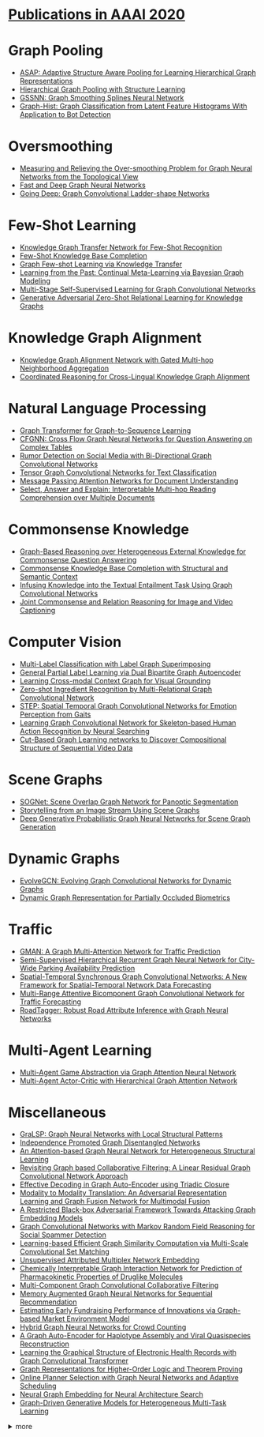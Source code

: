 # [Publications in AAAI 2020](https://aaai.org/Conferences/AAAI-20/wp-content/uploads/2020/01/AAAI-20-Accepted-Paper-List.pdf)



# Graph Pooling
- [ASAP: Adaptive Structure Aware Pooling for Learning Hierarchical Graph Representations](https://github.com/naganandy/graph-based-deep-learning-literature/blob/master/conference-publications/folders/publications_aaai20/asap_aaai20/README.md)
- [Hierarchical Graph Pooling with Structure Learning](https://github.com/naganandy/graph-based-deep-learning-literature/blob/master/conference-publications/folders/publications_aaai20/hgpsl_aaai20/README.md)
- [GSSNN: Graph Smoothing Splines Neural Network](https://github.com/naganandy/graph-based-deep-learning-literature/blob/master/conference-publications/folders/publications_aaai20/gssnn_aaai20/README.md) 
- [Graph-Hist: Graph Classification from Latent Feature Histograms With Application to Bot Detection](https://github.com/naganandy/graph-based-deep-learning-literature/blob/master/conference-publications/folders/publications_aaai20/graphist_aaai20/README.md)



# Oversmoothing
- [Measuring and Relieving the Over-smoothing Problem for Graph Neural Networks from the Topological View](https://github.com/naganandy/graph-based-deep-learning-literature/blob/master/conference-publications/folders/publications_aaai20/madgap_aaai20/README.md)
- [Fast and Deep Graph Neural Networks](https://github.com/naganandy/graph-based-deep-learning-literature/blob/master/conference-publications/folders/publications_aaai20/fdgnn_aaai20/README.md)
- [Going Deep: Graph Convolutional Ladder-shape Networks](https://github.com/naganandy/graph-based-deep-learning-literature/blob/master/conference-publications/folders/publications_aaai20/gcln_aaai20/README.md)


# Few-Shot Learning
- [Knowledge Graph Transfer Network for Few-Shot Recognition](https://github.com/naganandy/graph-based-deep-learning-literature/blob/master/conference-publications/folders/publications_aaai20/kgtn_aaai20/README.md)
- [Few-Shot Knowledge Base Completion](https://github.com/naganandy/graph-based-deep-learning-literature/blob/master/conference-publications/folders/publications_aaai20/fsrl_aaai20/README.md)
- [Graph Few-shot Learning via Knowledge Transfer](https://github.com/naganandy/graph-based-deep-learning-literature/blob/master/conference-publications/folders/publications_aaai20/gfl_aaai20/README.md)
- [Learning from the Past: Continual Meta-Learning via Bayesian Graph Modeling](https://github.com/naganandy/graph-based-deep-learning-literature/blob/master/conference-publications/folders/publications_aaai20/cmlbgnn_aaai20/README.md)
- [Multi-Stage Self-Supervised Learning for Graph Convolutional Networks](https://github.com/naganandy/graph-based-deep-learning-literature/blob/master/conference-publications/folders/publications_aaai20/m3s_aaai20/README.md)
- [Generative Adversarial Zero-Shot Relational Learning for Knowledge Graphs](https://github.com/naganandy/graph-based-deep-learning-literature/blob/master/conference-publications/folders/publications_aaai20/zsgan_aaai20/README.md)



# Knowledge Graph Alignment
- [Knowledge Graph Alignment Network with Gated Multi-hop Neighborhood Aggregation](https://github.com/naganandy/graph-based-deep-learning-literature/blob/master/conference-publications/folders/publications_aaai20/alinet_aaai20/README.md)
- [Coordinated Reasoning for Cross-Lingual Knowledge Graph Alignment](https://github.com/naganandy/graph-based-deep-learning-literature/blob/master/conference-publications/folders/publications_aaai20/ehdjea_aaai20/README.md)



# Natural Language Processing
- [Graph Transformer for Graph-to-Sequence Learning](https://github.com/naganandy/graph-based-deep-learning-literature/blob/master/conference-publications/folders/publications_aaai20/gtgsl_aaai20/README.md)
- [CFGNN: Cross Flow Graph Neural Networks for Question Answering on Complex Tables](https://github.com/naganandy/graph-based-deep-learning-literature/blob/master/conference-publications/folders/publications_aaai20/cfgnn_aaai20/README.md)
- [Rumor Detection on Social Media with Bi-Directional Graph Convolutional Networks](https://github.com/naganandy/graph-based-deep-learning-literature/blob/master/conference-publications/folders/publications_aaai20/bigcn_aaai20/README.md)
- [Tensor Graph Convolutional Networks for Text Classification](https://github.com/naganandy/graph-based-deep-learning-literature/blob/master/conference-publications/folders/publications_aaai20/tensorgcn_aaai20/README.md)
- [Message Passing Attention Networks for Document Understanding](https://github.com/naganandy/graph-based-deep-learning-literature/blob/master/conference-publications/folders/publications_aaai20/mpad_aaai20/README.md)
- [Select, Answer and Explain: Interpretable Multi-hop Reading Comprehension over Multiple Documents](https://github.com/naganandy/graph-based-deep-learning-literature/blob/master/conference-publications/folders/publications_aaai20/c2freader_aaai20/README.md)



# Commonsense Knowledge
- [Graph-Based Reasoning over Heterogeneous External Knowledge for Commonsense Question Answering](https://github.com/naganandy/graph-based-deep-learning-literature/blob/master/conference-publications/folders/publications_aaai20/hekcqa_aaai20/README.md)
- [Commonsense Knowledge Base Completion with Structural and Semantic Context](https://github.com/naganandy/graph-based-deep-learning-literature/blob/master/conference-publications/folders/publications_aaai20/csgcn_aaai20/README.md)
- [Infusing Knowledge into the Textual Entailment Task Using Graph Convolutional Networks](https://github.com/naganandy/graph-based-deep-learning-literature/blob/master/conference-publications/folders/publications_aaai20/kgtegcn_aaai20/README.md)
- [Joint Commonsense and Relation Reasoning for Image and Video Captioning](https://github.com/naganandy/graph-based-deep-learning-literature/blob/master/conference-publications/folders/publications_aaai20/jcsrr_aaai20/README.md)



# Computer Vision
- [Multi-Label Classification with Label Graph Superimposing](https://github.com/naganandy/graph-based-deep-learning-literature/blob/master/conference-publications/folders/publications_aaai20/kssnet_aaai20/README.md)
- [General Partial Label Learning via Dual Bipartite Graph Autoencoder](https://github.com/naganandy/graph-based-deep-learning-literature/blob/master/conference-publications/folders/publications_aaai20/dbgae_aaai20/README.md)
- [Learning Cross-modal Context Graph for Visual Grounding](https://github.com/naganandy/graph-based-deep-learning-literature/blob/master/conference-publications/folders/publications_aaai20/lcmcg_aaai20/README.md)
- [Zero-shot Ingredient Recognition by Multi-Relational Graph Convolutional Network](https://github.com/naganandy/graph-based-deep-learning-literature/blob/master/conference-publications/folders/publications_aaai20/mrgcn_aaai20/README.md)
- [STEP: Spatial Temporal Graph Convolutional Networks for Emotion Perception from Gaits](https://github.com/naganandy/graph-based-deep-learning-literature/blob/master/conference-publications/folders/publications_aaai20/step_aaai20/README.md)
- [Learning Graph Convolutional Network for Skeleton-based Human Action Recognition by Neural Searching](https://github.com/naganandy/graph-based-deep-learning-literature/blob/master/conference-publications/folders/publications_aaai20/ceimgcn_aaai20/README.md)
- [Cut-Based Graph Learning networks to Discover Compositional Structure of Sequential Video Data](https://github.com/naganandy/graph-based-deep-learning-literature/blob/master/conference-publications/folders/publications_aaai20/cbgln_aaai20/README.md)



# Scene Graphs
- [SOGNet: Scene Overlap Graph Network for Panoptic Segmentation](https://github.com/naganandy/graph-based-deep-learning-literature/blob/master/conference-publications/folders/publications_aaai20/sognet_aaai20/README.md)
- [Storytelling from an Image Stream Using Scene Graphs](https://github.com/naganandy/graph-based-deep-learning-literature/blob/master/conference-publications/folders/publications_aaai20/sgvst_aaai20/README.md)
- [Deep Generative Probabilistic Graph Neural Networks for Scene Graph Generation](https://github.com/naganandy/graph-based-deep-learning-literature/blob/master/conference-publications/folders/publications_aaai20/dgpgnn_aaai20/README.md)



# Dynamic Graphs
- [EvolveGCN: Evolving Graph Convolutional Networks for Dynamic Graphs](https://github.com/naganandy/graph-based-deep-learning-literature/blob/master/conference-publications/folders/publications_aaai20/evolvegcn_aaai20/README.md)
- [Dynamic Graph Representation for Partially Occluded Biometrics](https://github.com/naganandy/graph-based-deep-learning-literature/blob/master/conference-publications/folders/publications_aaai20/dgr_aaai20/README.md)



# Traffic
- [GMAN: A Graph Multi-Attention Network for Traffic Prediction](https://github.com/naganandy/graph-based-deep-learning-literature/blob/master/conference-publications/folders/publications_aaai20/gman_aaai20/README.md)
- [Semi-Supervised Hierarchical Recurrent Graph Neural Network for City-Wide Parking Availability Prediction](https://github.com/naganandy/graph-based-deep-learning-literature/blob/master/conference-publications/folders/publications_aaai20/share_aaai20/README.md)
- [Spatial-Temporal Synchronous Graph Convolutional Networks: A New Framework for Spatial-Temporal Network Data Forecasting](https://github.com/naganandy/graph-based-deep-learning-literature/blob/master/conference-publications/folders/publications_aaai20/stsgcn_aaai20/README.md)
- [Multi-Range Attentive Bicomponent Graph Convolutional Network for Traffic Forecasting](https://github.com/naganandy/graph-based-deep-learning-literature/blob/master/conference-publications/folders/publications_aaai20/mrabgcn_aaai20/README.md)
- [RoadTagger: Robust Road Attribute Inference with Graph Neural Networks](https://github.com/naganandy/graph-based-deep-learning-literature/blob/master/conference-publications/folders/publications_aaai20/roadtagger_aaai20/README.md)



# Multi-Agent Learning
- [Multi-Agent Game Abstraction via Graph Attention Neural Network](https://github.com/naganandy/graph-based-deep-learning-literature/blob/master/conference-publications/folders/publications_aaai20/g2anet_aaai20/README.md)
- [Multi-Agent Actor-Critic with Hierarchical Graph Attention Network](https://github.com/naganandy/graph-based-deep-learning-literature/blob/master/conference-publications/folders/publications_aaai20/hama_aaai20/README.md)



# Miscellaneous
- [GraLSP: Graph Neural Networks with Local Structural Patterns](https://github.com/naganandy/graph-based-deep-learning-literature/blob/master/conference-publications/folders/publications_aaai20/gralsp_aaai20/README.md)
- [Independence Promoted Graph Disentangled Networks](https://github.com/naganandy/graph-based-deep-learning-literature/blob/master/conference-publications/folders/publications_aaai20/ipgdn_aaai20/README.md)
- [An Attention-based Graph Neural Network for Heterogeneous Structural Learning](https://github.com/naganandy/graph-based-deep-learning-literature/blob/master/conference-publications/folders/publications_aaai20/hetsann_aaai20/README.md)
- [Revisiting Graph based Collaborative Filtering: A Linear Residual Graph Convolutional Network Approach](https://github.com/naganandy/graph-based-deep-learning-literature/blob/master/conference-publications/folders/publications_aaai20/lrgccf_aaai20/README.md)
- [Effective Decoding in Graph Auto-Encoder using Triadic Closure](https://github.com/naganandy/graph-based-deep-learning-literature/blob/master/conference-publications/folders/publications_aaai20/tvga_aaai20/README.md)
- [Modality to Modality Translation: An Adversarial Representation Learning and Graph Fusion Network for Multimodal Fusion](https://github.com/naganandy/graph-based-deep-learning-literature/blob/master/conference-publications/folders/publications_aaai20/gfn_aaai20/README.md)
- [A Restricted Black-box Adversarial Framework Towards Attacking Graph Embedding Models](https://github.com/naganandy/graph-based-deep-learning-literature/blob/master/conference-publications/folders/publications_aaai20/gfattack_aaai20/README.md)
- [Graph Convolutional Networks with Markov Random Field Reasoning for Social Spammer Detection](https://github.com/naganandy/graph-based-deep-learning-literature/blob/master/conference-publications/folders/publications_aaai20/gcnmrf_aaai20/README.md)
- [Learning-based Efficient Graph Similarity Computation via Multi-Scale Convolutional Set Matching](https://github.com/naganandy/graph-based-deep-learning-literature/blob/master/conference-publications/folders/publications_aaai20/graphsim_aaai20/README.md)
- [Unsupervised Attributed Multiplex Network Embedding](https://github.com/naganandy/graph-based-deep-learning-literature/blob/master/conference-publications/folders/publications_aaai20/dmgi_aaai20/README.md)
- [Chemically Interpretable Graph Interaction Network for Prediction of Pharmacokinetic Properties of Druglike Molecules](https://github.com/naganandy/graph-based-deep-learning-literature/blob/master/conference-publications/folders/publications_aaai20/cigin_aaai20/README.md)
- [Multi-Component Graph Convolutional Collaborative Filtering](https://github.com/naganandy/graph-based-deep-learning-literature/blob/master/conference-publications/folders/publications_aaai20/mccf_aaai20/README.md)
- [Memory Augmented Graph Neural Networks for Sequential Recommendation](https://github.com/naganandy/graph-based-deep-learning-literature/blob/master/conference-publications/folders/publications_aaai20/magnn_aaai20/README.md)
- [Estimating Early Fundraising Performance of Innovations via Graph-based Market Environment Model](https://github.com/naganandy/graph-based-deep-learning-literature/blob/master/conference-publications/folders/publications_aaai20/cme_aaai20/README.md)
- [Hybrid Graph Neural Networks for Crowd Counting](https://github.com/naganandy/graph-based-deep-learning-literature/blob/master/conference-publications/folders/publications_aaai20/hygnn_aaai20/README.md)
- [A Graph Auto-Encoder for Haplotype Assembly and Viral Quasispecies Reconstruction](https://github.com/naganandy/graph-based-deep-learning-literature/blob/master/conference-publications/folders/publications_aaai20/gaeseq_aaai20/README.md)
- [Learning the Graphical Structure of Electronic Health Records with Graph Convolutional Transformer](https://github.com/naganandy/graph-based-deep-learning-literature/blob/master/conference-publications/folders/publications_aaai20/gct_aaai20/README.md)
- [Graph Representations for Higher-Order Logic and Theorem Proving](https://github.com/naganandy/graph-based-deep-learning-literature/blob/master/conference-publications/folders/publications_aaai20/gnntheorem_aaai20/README.md)
- [Online Planner Selection with Graph Neural Networks and Adaptive Scheduling](https://github.com/naganandy/graph-based-deep-learning-literature/blob/master/conference-publications/folders/publications_aaai20/gnnplanner_aaai20/README.md)
- [Neural Graph Embedding for Neural Architecture Search](https://github.com/naganandy/graph-based-deep-learning-literature/blob/master/conference-publications/folders/publications_aaai20/nge_aaai20/README.md)
- [Graph-Driven Generative Models for Heterogeneous Multi-Task Learning](https://github.com/naganandy/graph-based-deep-learning-literature/blob/master/conference-publications/folders/publications_aaai20/gdvae_aaai20/README.md)



<details> 
<summary> more </summary> 
 
- Co‐GCN for Multi‐View Semi‐Supervised Learning
- Collaborative Graph Convolutional Networks: Unsupervised Learning Meets Semi‐Supervised Learning
- Find Objects and Focus on Highlights: Mining Object Semantics for Video Highlight Detection via Graph Neural Networks
- Universal-RCNN: Universal Object Detector via Transferable Graph R-CNN
- Graph LSTM with Context-Gated Mechanism for Spoken Language Understanding
- Part-Level Graph Convolutional Network for Skeleton-Based Action Recognition
- Uncertainty Aware Graph Gaussian Process for Semi-Supervised Learning
- Type-aware Anchor Link Prediction across Heterogeneous Networks based on Graph Attention Network
- Relational Graph Neural Network with Hierarchical Attention for Knowledge Graph Completion
- GraphER: Token-Centric Entity Resolution with Graph Convolutional Neural Networks.
- Schema-Guided Multi-Domain Dialogue State Tracking with Graph Attention Neural Networks
- Location-aware Graph Convolutional Networks for Video Question Answering
- Reasoning with Heterogeneous Graph Alignment for Video Question Answering
- Hypergraph Label Propagation Network
- Learning Signed Network Embedding via Graph Attention
- Motif-matching based Subgraph-level Attentional Convolution Network for Graph Classification
- Synch-Graph: Multisensory Emotion Recognition Through Neural Synchrony via Graph Convolutional
Networks
- Multi-label Patent Categorization with Non-local Attention-based Graph Convolutional Network 
- Zero-shot Sketch-based Image Retrieval via Graph Convolution Network
- Spatio-Temporal Graph Structure Learning for Traffic Forecasting
- Graph Representation Learning via Ladder Gamma Variational Autoencoders
- Graph Attention Based Proposal 3D ConvNets for Action Detection
- End-to-End Argumentation Knowledge Graph Construction
- DGCN: Dynamic Graph Convolutional Network for Efficient Multi-Person Pose Estimation
- Facial Action Unit Intensity Estimation via Semantic Correspondence Learning with Dynamic Graph
Convolution
- Multi-task Learning for Metaphor Detection with Graph Convolutional Neural Networks and Word Sense Disambiguation
- Relation-Aware Pedestrian Attribute Recognition with Graph Convolutional Networks
- Relation Extraction with Convolutional Network over Learnable Syntax-Transport Graph
- A Multi-Channel Neural Graphical Event Model with Negative Evidence
- Graph-based Transformer with Cross-candidate Verification for Semantic Parsing
- Relation Extraction Exploiting Full Dependency Forests
- Attribute Propagation Network for Graph Zero-shot Learning
- Temporal Network Embedding with High‐Order Nonlinear Information
- CGD: Multi-view Clustering via Cross-view Graph Diffusion
- MixedAD: A Scalable Algorithm for Detecting Mixed Anomalies in Attributed Graphs
- Graph-propagation based Correlation Learning for Weakly Supervised Fine-grained Image Classification
- Capturing Sentence Relations for Answer Sentence Selection with Multi-Perspective Graph Encoding
- Knowledge Graph Grounded Goal Planning for Open-Domain Conversation Generation
- Dual Relation Semi‐supervised Multi-label Learning
- A Multi-Scale Approach for Graph Link Prediction
- Knowledge-Graph Augmented Word Representations For Named Entity Recognition
- Label Error Correction and Generation Through Label Relationships
- End-to-End Argumentation Knowledge Graph Construction
- DGE: Deep Generative Network Embedding Based on Commonality and Individuality
- A Knowledge-Aware Attentional Reasoning Network for Recommendation
- Structure Learning for Headline Generation
- SemSUM: Semantic Dependency Guided Neural Abstractive Summarization
- Multi‐View Spectral Clustering with Optimal Neighborhood Laplacian Matrix
- Multi‐View Partial Multi‐label Learning with Graph‐based Disambiguation
- Semi‐Supervised Streaming Learning with Emerging New Labels
- ParamE: Regarding Neural Network Parameters as Relation Embeddings for Knowledge Graph Completion
- When Radiology Report Generation meets Knowledge Graph



</details>

